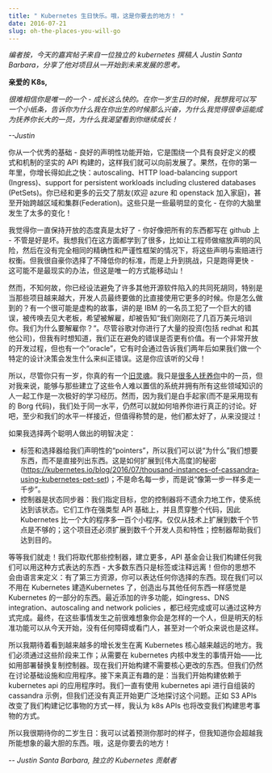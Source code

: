 ```yaml
---
title: " Kubernetes 生日快乐。哦，这是你要去的地方！ "
date: 2016-07-21
slug: oh-the-places-you-will-go
---
```


<!--
---
title: " Happy Birthday Kubernetes. Oh, the places you’ll go! "
date: 2016-07-21
slug: oh-the-places-you-will-go
url: /blog/2016/07/Oh-The-Places-You-Will-Go
---
-->

<!--
_Editor’s note, Today’s guest post is from an independent Kubernetes contributor, Justin Santa Barbara, sharing his reflection on growth of the project from inception to its future._

**Dear K8s,**

_It’s hard to believe you’re only one - you’ve grown up so fast. On the occasion of your first birthday, I thought I would write a little note about why I was so excited when you were born, why I feel fortunate to be part of the group that is raising you, and why I’m eager to watch you continue to grow up!_
-->

_编者按，今天的嘉宾帖子来自一位独立的 kubernetes 撰稿人 Justin Santa Barbara，分享了他对项目从一开始到未来发展的思考。_

**亲爱的 K8s,**

_很难相信你是唯一的一个 - 成长这么快的。在你一岁生日的时候，我想我可以写一个小纸条，告诉你为什么我在你出生的时候那么兴奋，为什么我觉得很幸运能成为抚养你长大的一员，为什么我渴望看到你继续成长！_

<!--
_--Justin_

You started with an excellent foundation - good declarative functionality, built around a solid API with a well defined schema and the machinery so that we could evolve going forwards. And sure enough, over your first year you grew so fast: autoscaling, HTTP load-balancing support (Ingress), support for persistent workloads including clustered databases (PetSets). You’ve made friends with more clouds (welcome Azure & OpenStack to the family), and even started to span zones and clusters (Federation). And these are just some of the most visible changes - there’s so much happening inside that brain of yours!

I think it’s wonderful you’ve remained so open in all that you do - you seem to write down everything on GitHub - for better or worse. I think we’ve all learned a lot about that on the way, like the perils of having engineers make scaling statements that are then weighed against claims made without quite the same framework of precision and rigor. But I’m proud that you chose not to lower your standards, but rose to the challenge and just ran faster instead - it might not be the most realistic approach, but it is the only way to move mountains!
-->

_--Justin_

你从一个优秀的基础 - 良好的声明性功能开始，它是围绕一个具有良好定义的模式和机制的坚实的 API 构建的，这样我们就可以向前发展了。果然，在你的第一年里，你增长得如此之快：autoscaling、HTTP load-balancing support (Ingress)、support for persistent workloads including clustered databases (PetSets)。你已经和更多的云交了朋友(欢迎 azure 和 openstack 加入家庭)，甚至开始跨越区域和集群(Federation)。这些只是一些最明显的变化 - 在你的大脑里发生了太多的变化！

我觉得你一直保持开放的态度真是太好了 - 你好像把所有的东西都写在 github 上 - 不管是好是坏。我想我们在这方面都学到了很多，比如让工程师做缩放声明的风险，然后在没有完全相同的精确性和严谨性框架的情况下，将这些声明与索赔进行权衡。但我很自豪你选择了不降低你的标准，而是上升到挑战，只是跑得更快 - 这可能不是最现实的办法，但这是唯一的方式能移动山！

<!--
And yet, somehow, you’ve managed to avoid a lot of the common dead-ends that other open source software has fallen into, particularly as those projects got bigger and the developers end up working on it more than they use it directly. How did you do that? There’s a probably-apocryphal story of an employee at IBM that makes a huge mistake, and is summoned to meet with the big boss, expecting to be fired, only to be told “We just spent several million dollars training you. Why would we want to fire you?”. Despite all the investment google is pouring into you (along with Redhat and others), I sometimes wonder if the mistakes we are avoiding could be worth even more. There is a very open development process, yet there’s also an “oracle” that will sometimes course-correct by telling us what happens two years down the road if we make a particular design decision. This is a parent you should probably listen to!
-->

然而，不知何故，你已经设法避免了许多其他开源软件陷入的共同死胡同，特别是当那些项目越来越大，开发人员最终要做的比直接使用它更多的时候。你是怎么做到的？有一个很可能是虚构的故事，讲的是 IBM 的一名员工犯了一个巨大的错误，被传唤去见大老板，希望被解雇，却被告知“我们刚刚花了几百万美元培训你。我们为什么要解雇你？“。尽管谷歌对你进行了大量的投资(包括 redhat 和其他公司)，但我有时想知道，我们正在避免的错误是否更有价值。有一个非常开放的开发过程，但也有一个“oracle”，它有时会通过告诉我们两年后如果我们做一个特定的设计决策会发生什么来纠正错误。这是你应该听的父母！

<!--
And so although you’re only a year old, you really have an [old soul](http://queue.acm.org/detail.cfm?id=2898444). I’m just one of the [many people raising you](https://kubernetes.io/blog/2016/07/happy-k8sbday-1), but it’s a wonderful learning experience for me to be able to work with the people that have built these incredible systems and have all this domain knowledge. Yet because we started from scratch (rather than taking the existing Borg code) we’re at the same level and can still have genuine discussions about how to raise you. Well, at least as close to the same level as we could ever be, but it’s to their credit that they are all far too nice ever to mention it!

If I would pick just two of the wise decisions those brilliant people made:
-->

所以，尽管你只有一岁，你真的有一个[旧灵魂](http://queue.acm.org/detail.cfm?ID=2898444)。我只是[很多人抚养你](https://kubernetes.io/blog/2016/07/happy-k8sbday-1)中的一员，但对我来说，能够与那些建立了这些令人难以置信的系统并拥有所有这些领域知识的人一起工作是一次极好的学习经历。然而，因为我们是白手起家(而不是采用现有的 Borg 代码)，我们处于同一水平，仍然可以就如何培养你进行真正的讨论。好吧，至少和我们的水平一样接近，但值得称赞的是，他们都太好了，从来没提过！

如果我选择两个聪明人做出的明智决定：

<!--
- Labels & selectors give us declarative “pointers”, so we can say “why” we want things, rather than listing the things directly. It’s the secret to how you can scale to [great heights](https://kubernetes.io/blog/2016/07/thousand-instances-of-cassandra-using-kubernetes-pet-set); not by naming each step, but saying “a thousand more steps just like that first one”.
- Controllers are state-synchronizers: we specify the goals, and your controllers will indefatigably work to bring the system to that state. They work through that strongly-typed API foundation, and are used throughout the code, so Kubernetes is more of a set of a hundred small programs than one big one. It’s not enough to scale to thousands of nodes technically; the project also has to scale to thousands of developers and features; and controllers help us get there.
-->

- 标签和选择器给我们声明性的“pointers”，所以我们可以说“为什么”我们想要东西，而不是直接列出东西。这是如何扩展到[伟大高度]的秘密(https://kubernetes.io/blog/2016/07/thousand-instances-of-cassandra-using-kubernetes-pet-set)；不是命名每一步，而是说“像第一步一样多走一千步”。
- 控制器是状态同步器：我们指定目标，您的控制器将不遗余力地工作，使系统达到该状态。它们工作在强类型 API 基础上，并且贯穿整个代码，因此 Kubernetes 比一个大的程序多一百个小程序。仅仅从技术上扩展到数千个节点是不够的；这个项目还必须扩展到数千个开发人员和特性；控制器帮助我们达到目的。

<!--
And so on we will go! We’ll be replacing those controllers and building on more, and the API-foundation lets us build anything we can express in that way - with most things just a label or annotation away! But your thoughts will not be defined by language: with third party resources you can express anything you choose. Now we can build Kubernetes without building in Kubernetes, creating things that feel as much a part of Kubernetes as anything else. Many of the recent additions, like ingress, DNS integration, autoscaling and network policies were done or could be done in this way. Eventually it will be hard to imagine you before these things, but tomorrow’s standard functionality can start today, with no obstacles or gatekeeper, maybe even for an audience of one.

So I’m looking forward to seeing more and more growth happen further and further from the core of Kubernetes. We had to work our way through those phases; starting with things that needed to happen in the kernel of Kubernetes - like replacing replication controllers with deployments. Now we’re starting to build things that don’t require core changes. But we’re still still talking about infrastructure separately from applications. It’s what comes next that gets really interesting: when we start building applications that rely on the Kubernetes APIs. We’ve always had the Cassandra example that uses the Kubernetes API to self-assemble, but we haven’t really even started to explore this more widely yet. In the same way that the S3 APIs changed how we build things that remember, I think the k8s APIs are going to change how we build things that think.
-->

等等我们就走！我们将取代那些控制器，建立更多，API 基金会让我们构建任何我们可以用这种方式表达的东西 - 大多数东西只是标签或注释远离！但你的思想不会由语言来定义：有了第三方资源，你可以表达任何你选择的东西。现在我们可以不用在 Kubernetes 建造Kubernetes 了，创造出与其他任何东西一样感觉是 Kubernetes 的一部分的东西。最近添加的许多功能，如ingress、DNS integration、autoscaling and network policies ，都已经完成或可以通过这种方式完成。最终，在这些事情发生之前很难想象你会是怎样的一个人，但是明天的标准功能可以从今天开始，没有任何障碍或看门人，甚至对一个听众来说也是这样。

所以我期待着看到越来越多的增长发生在离 Kubernetes 核心越来越远的地方。我们必须通过这些阶段来工作；从需要在 kubernetes 内核中发生的事情开始——比如用部署替换复制控制器。现在我们开始构建不需要核心更改的东西。但我们仍然在讨论基础设施和应用程序。接下来真正有趣的是：当我们开始构建依赖于 kubernetes api 的应用程序时。我们一直有使用 kubernetes api 进行自组装的 cassandra 示例，但我们还没有真正开始更广泛地探讨这个问题。正如 S3 APIs 改变了我们构建记忆事物的方式一样，我认为 k8s APIs 也将改变我们构建思考事物的方式。

<!--
So I’m looking forward to your second birthday: I can try to predict what you’ll look like then, but I know you’ll surpass even the most audacious things I can imagine. Oh, the places you’ll go!


_-- Justin Santa Barbara, Independent Kubernetes Contributor_
-->

所以我很期待你的二岁生日：我可以试着预测你那时的样子，但我知道你会超越我所能想象的最大胆的东西。哦，这是你要去的地方！


_-- Justin Santa Barbara, 独立的 Kubernetes 贡献者_

